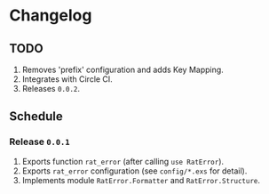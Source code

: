 # Changelog

## TODO

  1. Removes 'prefix' configuration and adds Key Mapping.
  1. Integrates with Circle CI.
  1. Releases `0.0.2`.

## Schedule

### Release `0.0.1`

1. Exports function `rat_error` (after calling `use RatError`).
1. Exports `rat_error` configuration (see `config/*.exs` for detail).
1. Implements module `RatError.Formatter` and `RatError.Structure`.

